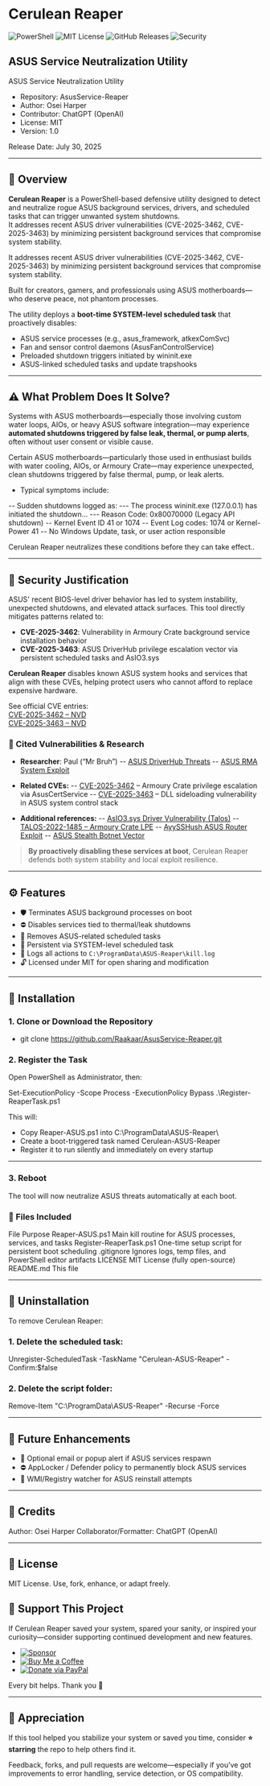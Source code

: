 # Cerulean Reaper  

![PowerShell](https://img.shields.io/badge/Built%20with-PowerShell-blue.svg)
![MIT License](https://img.shields.io/github/license/Raakaar/AsusService-Reaper)
![GitHub Releases](https://img.shields.io/github/v/release/Raakaar/AsusService-Reaper)
![Security](https://img.shields.io/badge/Mitigates-CVE--2025--3462|3463-critical)

## ASUS Service Neutralization Utility  

ASUS Service Neutralization Utility

- Repository: AsusService-Reaper
- Author: Osei Harper
- Contributor: ChatGPT (OpenAI)
- License: MIT
- Version: 1.0

Release Date: July 30, 2025

---

## 🧭 Overview

**Cerulean Reaper** is a PowerShell-based defensive utility designed to detect and neutralize rogue ASUS background services, drivers, and scheduled tasks that can trigger unwanted system shutdowns.  
It addresses recent ASUS driver vulnerabilities (CVE-2025-3462, CVE-2025-3463) by minimizing persistent background services that compromise system stability.

It addresses recent ASUS driver vulnerabilities (CVE-2025-3462, CVE-2025-3463) by minimizing persistent background services that compromise system stability.

Built for creators, gamers, and professionals using ASUS motherboards—who deserve peace, not phantom processes.

The utility deploys a **boot-time SYSTEM-level scheduled task** that proactively disables:

- ASUS service processes (e.g., asus_framework, atkexComSvc)
- Fan and sensor control daemons (AsusFanControlService)
- Preloaded shutdown triggers initiated by wininit.exe
- ASUS-linked scheduled tasks and update trapshooks

---

## ⚠️ What Problem Does It Solve?

Systems with ASUS motherboards—especially those involving custom water loops, AIOs, or heavy ASUS software integration—may experience **automated shutdowns triggered by false leak, thermal, or pump alerts**, often without user consent or visible cause.

Certain ASUS motherboards—particularly those used in enthusiast builds with water cooling, AIOs, or Armoury Crate—may experience unexpected, clean shutdowns triggered by false thermal, pump, or leak alerts.

- Typical symptoms include:

-- Sudden shutdowns logged as:
--- The process wininit.exe (127.0.0.1) has initiated the shutdown...
--- Reason Code: 0x80070000 (Legacy API shutdown)
-- Kernel Event ID 41 or 1074
-- Event Log codes: 1074 or Kernel-Power 41
-- No Windows Update, task, or user action responsible

Cerulean Reaper neutralizes these conditions before they can take effect..

---

## 🔐 Security Justification

ASUS' recent BIOS-level driver behavior has led to system instability, unexpected shutdowns, and elevated attack surfaces. This tool directly mitigates patterns related to:

- **CVE-2025-3462**: Vulnerability in Armoury Crate background service installation behavior
- **CVE-2025-3463**: ASUS DriverHub privilege escalation vector via persistent scheduled tasks and AsIO3.sys

**Cerulean Reaper** disables known ASUS system hooks and services that align with these CVEs, helping protect users who cannot afford to replace expensive hardware.

See official CVE entries:  
[CVE-2025-3462 – NVD](https://nvd.nist.gov/vuln/detail/CVE-2025-3462)  
[CVE-2025-3463 – NVD](https://nvd.nist.gov/vuln/detail/CVE-2025-3463)

### 🧷 Cited Vulnerabilities & Research

- **Researcher**: Paul (“Mr Bruh”)
-- [ASUS DriverHub Threats](https://mrbruh.com/asusdriverhub/)
-- [ASUS RMA System Exploit](https://mrbruh.com/asus_p2/)

- **Related CVEs:**
-- [CVE-2025-3462](https://www.cve.org/CVERecord?id=CVE-2025-3462) – Armoury Crate privilege escalation via AsusCertService
-- [CVE-2025-3463](https://www.cve.org/CVERecord?id=CVE-2025-3463) – DLL sideloading vulnerability in ASUS system control stack

- **Additional references:**
-- [AsIO3.sys Driver Vulnerability (Talos)](https://blog.talosintelligence.com/deep-dive-into-asio3/)
-- [TALOS-2022-1485 – Armoury Crate LPE](https://talosintelligence.com/vulnerability_reports/TALOS-2022-1485)
-- [AyySSHush ASUS Router Exploit](https://www.labs.greynoise.io/grimoire/ayysshush)
-- [ASUS Stealth Botnet Vector](https://www.greynoise.io/blog/stealth-botnet-asus/)

> **By proactively disabling these services at boot**, Cerulean Reaper defends both system stability and local exploit resilience.

---

## ⚙️ Features

- 🛡️ Terminates ASUS background processes on boot
- ⛔ Disables services tied to thermal/leak shutdowns
- 🧹 Removes ASUS-related scheduled tasks
- 🔁 Persistent via SYSTEM-level scheduled task
- 📄 Logs all actions to `C:\ProgramData\ASUS-Reaper\kill.log`
- 🔓 Licensed under MIT for open sharing and modification

---

## 🧪 Installation

### 1. Clone or Download the Repository

- git clone https://github.com/Raakaar/AsusService-Reaper.git

### 2. Register the Task

Open PowerShell as Administrator, then:

Set-ExecutionPolicy -Scope Process -ExecutionPolicy Bypass
.\Register-ReaperTask.ps1

This will:

- Copy Reaper-ASUS.ps1 into C:\ProgramData\ASUS-Reaper\
- Create a boot-triggered task named Cerulean-ASUS-Reaper
- Register it to run silently and immediately on every startup

---

### 3. Reboot

The tool will now neutralize ASUS threats automatically at each boot.

### 📁 Files Included

File	Purpose
Reaper-ASUS.ps1	Main kill routine for ASUS processes, services, and tasks
Register-ReaperTask.ps1	One-time setup script for persistent boot scheduling
.gitignore	Ignores logs, temp files, and PowerShell editor artifacts
LICENSE	MIT License (fully open-source)
README.md	This file

---

## 🧯 Uninstallation

To remove Cerulean Reaper:

### 1. Delete the scheduled task:

Unregister-ScheduledTask -TaskName "Cerulean-ASUS-Reaper" -Confirm:$false

### 2. Delete the script folder:

Remove-Item "C:\ProgramData\ASUS-Reaper" -Recurse -Force

---

## 🧠 Future Enhancements

- 🔔 Optional email or popup alert if ASUS services respawn
- ⛔ AppLocker / Defender policy to permanently block ASUS services
- 🧬 WMI/Registry watcher for ASUS reinstall attempts

---

## 🙌 Credits

Author: Osei Harper
Collaborator/Formatter: ChatGPT (OpenAI)

---

## 📜 License

MIT License. Use, fork, enhance, or adapt freely.

## 💸 Support This Project

If Cerulean Reaper saved your system, spared your sanity, or inspired your curiosity—consider supporting continued development and new features.

- [![Sponsor](https://img.shields.io/badge/Sponsor-%E2%9D%A4-lightgrey?logo=github)](https://github.com/sponsors/Raakaar)
- [![Buy Me a Coffee](https://img.shields.io/badge/Buy%20Me%20a%20Coffee-Support%20the%20Project-yellow?logo=buy-me-a-coffee&logoColor=white)](https://coff.ee/raakaar)
- [![Donate via PayPal](https://img.shields.io/badge/Donate-PayPal-blue.svg)](https://paypal.me/OseiHarper)

Every bit helps. Thank you 🙏

---

## 🙏 Appreciation

If this tool helped you stabilize your system or saved you time, consider **⭐ starring** the repo to help others find it.

Feedback, forks, and pull requests are welcome—especially if you’ve got improvements to error handling, service detection, or OS compatibility.
